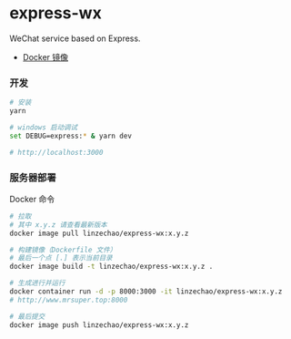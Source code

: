 express-wx
====

WeChat service based on Express.

- [Docker 镜像](https://hub.docker.com/r/linzechao/express-wx/)


### 开发
```bash
# 安装
yarn

# windows 启动调试
set DEBUG=express:* & yarn dev

# http://localhost:3000
```


### 服务器部署
Docker 命令

```bash
# 拉取
# 其中 x.y.z 请查看最新版本
docker image pull linzechao/express-wx:x.y.z

# 构建镜像（Dockerfile 文件）
# 最后一个点 [.] 表示当前目录
docker image build -t linzechao/express-wx:x.y.z .

# 生成进行并运行
docker container run -d -p 8000:3000 -it linzechao/express-wx:x.y.z
# http://www.mrsuper.top:8000

# 最后提交
docker image push linzechao/express-wx:x.y.z
```
